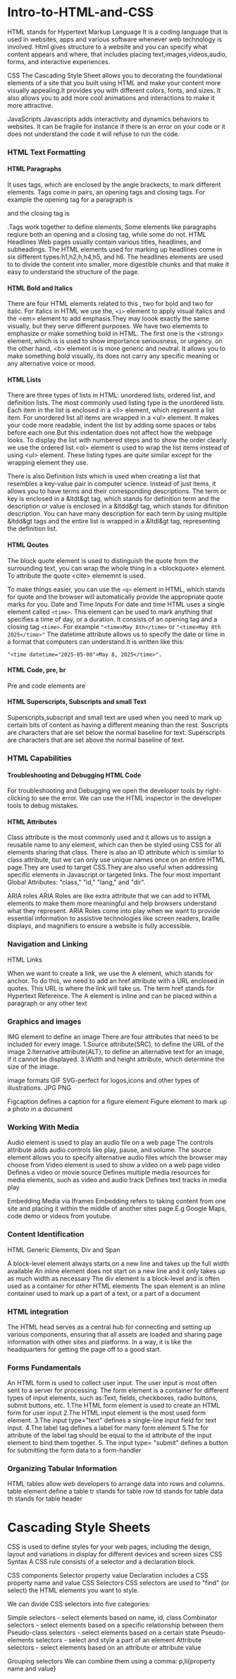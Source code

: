 # Intro-to-HTML-and-CSS

HTML stands for Hypertext Markup Language 
It is a coding language that is used in websites, apps and various software whenever web technology is involved. Html gives structure to a website and you can specify what content appears and where, that includes placing text,images,videos,audio, forms, and interactive experiences.

CSS
The Cascading Style Sheet allows you to decorating the foundational elements of a site that you built using HTML and make your content more visually appealing.It provides you with different colors, fonts, and sizes. It also allows you to add more cool animations and interactions to make it more attractive.

JavaScripts
Javascripts adds interactivity and dynamics behaviors to websites. It can be fragile for instance if there is an error on your code or it does not understand the code it will refuse to run the code.

<h3>HTML Text Formatting</h3>

<h4>HTML Paragraphs</h4>
It uses tags, which are enclosed by the angle brackects, to mark different elements. Tags come in pairs, an opening tags and closing tags. For example the opening tag for a paragraph is <p> and the closing tag is </p>.Tags work together to define elements, Some elements like paragraphs reqiure both an opening and a closing tag, while some do not.
HTML Headlines
Web pages usually contain various titles, headlines, and subheadings. The HTML elements used for marking up headlines come in six different types:h1,h2,h,h4,h5, and h6.
The headlines elements are used to to divide the content into smaller, more digestible chunks and that make it easy to understand the structure of the page.

<h4>HTML Bold and Italics</h4>
There are four HTML elements related to this , two for bold and two for italic.
For italics in HTML we use the, <code>&lti&gt</code> element to apply visual italics and the <code4>&ltem&gt</code4> element to add emphasis.They may loook exactly the same visually, but they serve different purposes.
We have two elememts to emphasize or make something bold in HTML.
The first one is the <code4>&ltstrong&gt</code4> element, which is is used to show importance seriousness, or urgency.
on the other hand, <code4>&ltb&gt</code4> element is is more generic and neutral.
It allows you to make something bold visually, its does not carry any specific meaning or any alternative voice or mood.

<h4>HTML Lists</h4>
There are three types of lists in HTML: unordered lists, ordered list, and definition lists.
The most commonly used listing type is the unordered lists.
Each item in the list is enclosed in a <code4>&ltli&gt</code4> element, which represent a list item.
For unordered list all items are wrapped in a <code4>&ltul&gt</code4> element.
It makes  your code more readable, indent the list by adding some spaces or tabs before each one.But this indentation does not affect how the webpage looks.
To display the list with numbered steps and to show the order clearly we use the ordered list.<code4>&ltol&gt</code4> element is used to wrap the list items instead of using <code4>&ltul&gt</code4> element.
These listing types are quite similar except for the wrapping element they use.

There is also  Definition lists which is used when creating a list that resembles a key-value pair in computer science. Instead of just items, it allows you to have terms and their corresponding descriptions.
The term or key is enclosed in a <code4>&ltdt&gt</code4> tag, which stands for definition term and the description or value is enclosed in a <code4>&ltdd&gt</code4> tag, which stands for difinition description.
You can have many description for each term by using multiple <code4>&ltdd&gt</code4> tags and the entire list is wrapped in a <code4>&ltdl&gt</code4> tag, representing the definition list.

<h4>HTML Qoutes</h4>
The block quote element is used to distinguish the quote from the surrounding text, you can wrap the whole thing in a <code4>&ltblockquote&gt</code4> element. To attribute the quote <code4>&ltcite&gt</code4> elememnt is used.

To make things easier, you can use the ``` <q> ``` element in HTML, which stands for quote and the browser will automatically provide the appropriate quote marks for you.
Date  and Time Inputs
For date and time HTML uses a single element called ``` <time> ```. This element can be used to mark anything that specifies a time of day, or a duration.
It consists of an opening tag  and a closing tag ``` <time> ```.
For example ``` "<time>May 8th</time> ``` or ``` "<time>May 8th 2025</time>" ```
The datetime attribute allows us to specify the date or time in a format that computers can understand.It is written like this: 
```
"<time datetime="2025-05-08">May 8, 2025</time>".
```

<h4>HTML Code, pre, br </h4>
Pre and code elements are 

<h4>HTML Superscripts, Subscripts and small Text</h4>
Superscripts,subscript and small text are used when you need to mark up certain bits of content as having a different meaning than the rest.
Suscripts are characters that are set below the normal baseline for text.
Superscripts are characters that are set above the normal baseline of text.


<h3>HTML Capabilities</h3>

<h4>Troubleshooting and Debugging HTML Code</h4>
For troubleshooting and Debugging we open the developer tools by right-clicking to see the error.
We can use the HTML inspector in the developer tools to debug mistakes.


<h4>HTML Attributes</h4>
Class attribute is the most commonly used and it allows us to assign a reusable name to any element, which can then be styled using CSS for all elements sharing that class.
There is also an ID attribute which is similar to class attribute, but we can only use unique names once on an entire HTML page.They are used to target CSS.They are also useful when addressing specific elements in Javascript or targeted links.
The four most important Global Attributes: "class," "id," "lang," and "dir".

ARIA roles
ARIA Roles are like extra attribute that we can add to HTML elements to make them more meaningful and help browsers understand what they represent. 
ARIA Roles come into play when we want to provide essential information to assistive technologies like screen readers, braille displays, and magnifiers to  ensure a website is fully accessible.

<h3>Navigation and Linking</h3>

HTML Links

When we want to create a link, we use the A element, which stands for anchor. To do this, we need to add an href attribute with a URL enclosed in quotes. This URL is where the link will take us. The term href stands for Hypertext Reference.
The A element is inline and can be placed within a paragraph or any other text

 <h3>Graphics and images</h3>
 IMG element to define an image
 There are four attributes that need to be included for every image.
 1.Source attribute(SRC), to define the URL of the image
 2.lternative attribute(ALT), to define an alternative text for an image, if it cannot be 
 displayed.
 3.Width and height attribute, which determine the size of the image.
 
 image formats
 GIF
 SVG-perfect for logos,icons and other types of illustrations.
 JPG
 PNG

 Figcaption defines a caption for a figure element
 Figure element to mark up a photo in a document

 <h3>Working With Media</h3>
 
 Audio element is used to play an audio file on a web page
 The controls attribute adds audio controls like play, pause, and volume.
 The source element allows you to specify alternative audio files which the browser may 
 choose from
 Video element is used to show a video on a web page
 video	Defines a video or movie
 source	Defines multiple media resources for media elements, such as video and audio
 track	Defines text tracks in media play
 
 Embedding Media via Iframes
 Embedding refers to taking content from one site and placing it within the middle of 
 another 
 sites page.E.g Google Maps, code demo or videos from youtube.

 <h3>Content Identification</h3>
 
HTML Generic Elements, Div and Span

A block-level element always starts on a new line and takes up the full width available
An inline element does not start on a new line and it only takes up as much width as necessary
The div element is a block-level and is often used as a container for other HTML elements
The span element is an inline container used to mark up a part of a text, or a part of a document

<h3>HTML integration</h3>
The HTML head serves as a central hub for connecting and setting up various components, ensuring that all assets are loaded and sharing page information with other sites and platforms. In a way, it is like the headquarters for getting the page off to a good start.

<h3>Forms Fundamentals</h3>
An HTML form is used to collect user input. The user input is most often sent to a server for processing.
The form element is a container for different types of input elements, such as:Text, fields, checkboxes, radio buttons, submit buttons, etc.
1.The HTML form element is used to create an HTML form for user input
2.The HTML input element is the most used form element.
3.The input type="text" defines a single-line input field for text input.
4.The label tag defines a label for many form element
5.The for attribute of the label tag should be equal to the id attribute of the input element to bind them together.
5. The input type= "submit" defines a button for submitting the form data to a form-handler

<h3>Organizing Tabular Information</h3>
HTML tables allow web developers to arrange data into rows and columns.
table element define a table
tr stands for table row
td stands for table data
th stands for table header

# Cascading Style Sheets
CSS is used to define styles for your web pages, including the design, layout and variations in display for different devices and screen sizes
 CSS Syntax 
 A CSS rule consists of a selector and a declaration block.

CSS components
Selector
property
value
Declaration includes a CSS property name and value
CSS Selectors
CSS selectors are used to "find" (or select) the HTML elements you want to style.

We can divide CSS selectors into five categories:

Simple selectors - select elements based on name, id, class
Combinator selectors - select elements based on a specific relationship between them
Pseudo-class selectors - select elements based on a certain state
Pseudo-elements selectors - select and style a part of an element
Attribute selectors - select elements based on an attribute or attribute value


Grouping selectors
We can combine them using a comma: p,li{property name and value}




